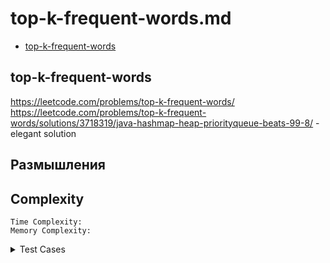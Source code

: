 # top-k-frequent-words.md

+ [top-k-frequent-words](#top-k-frequent-words)

## top-k-frequent-words

https://leetcode.com/problems/top-k-frequent-words/
https://leetcode.com/problems/top-k-frequent-words/solutions/3718319/java-hashmap-heap-priorityqueue-beats-99-8/ - elegant solution

## Размышления
    
    

## Сomplexity
    Time Complexity: 
    Memory Complexity: 

<details><summary>Test Cases</summary><blockquote>

``` java

```

</blockquote></details>

``` java
 
```